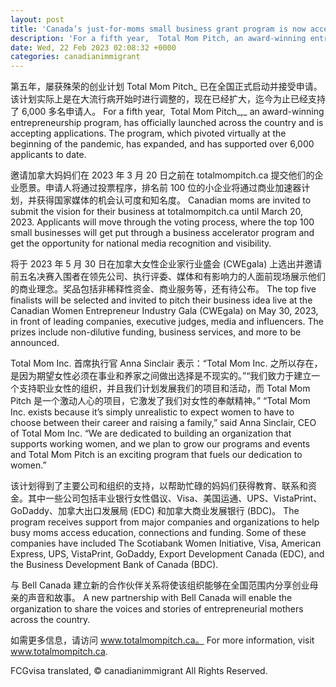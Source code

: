 ```yaml
---
layout: post
title: 'Canada’s just-for-moms small business grant program is now accepting applications for funding and support'
description: 'For a fifth year,  Total Mom Pitch, an award-winning entrepreneurship program, has officially launched across the country and is accepting applications from Canadian moms until March 20, 2023.'
date: Wed, 22 Feb 2023 02:08:32 +0000
categories: canadianimmigrant
---
```


第五年，屡获殊荣的创业计划 Total Mom Pitch_ 已在全国正式启动并接受申请。该计划实际上是在大流行病开始时进行调整的，现在已经扩大，迄今为止已经支持了 6,000 多名申请人。	For a fifth year,  Total Mom Pitch_,_ an award-winning entrepreneurship program, has officially launched across the country and is accepting applications. The program, which pivoted virtually at the beginning of the pandemic, has expanded, and has supported over 6,000 applicants to date.
	
邀请加拿大妈妈们在 2023 年 3 月 20 日之前在 totalmompitch.ca 提交他们的企业愿景。申请人将通过投票程序，排名前 100 位的小企业将通过商业加速器计划，并获得国家媒体的机会认可度和知名度。	Canadian moms are invited to submit the vision for their business at totalmompitch.ca until March 20, 2023. Applicants will move through the voting process, where the top 100 small businesses will get put through a business accelerator program and get the opportunity for national media recognition and visibility.
	
将于 2023 年 5 月 30 日在加拿大女性企业家行业盛会 (CWEgala) 上选出并邀请前五名决赛入围者在领先公司、执行评委、媒体和有影响力的人面前现场展示他们的商业理念。奖品包括非稀释性资金、商业服务等，还有待公布。	The top five finalists will be selected and invited to pitch their business idea live at the Canadian Women Entrepreneur Industry Gala (CWEgala) on May 30, 2023, in front of leading companies, executive judges, media and influencers. The prizes include non-dilutive funding, business services, and more to be announced.
	
Total Mom Inc. 首席执行官 Anna Sinclair 表示：“Total Mom Inc. 之所以存在，是因为期望女性必须在事业和养家之间做出选择是不现实的。”“我们致力于建立一个支持职业女性的组织，并且我们计划发展我们的项目和活动，而 Total Mom Pitch 是一个激动人心的项目，它激发了我们对女性的奉献精神。”	“Total Mom Inc. exists because it’s simply unrealistic to expect women to have to choose between their career and raising a family,” said Anna Sinclair, CEO of Total Mom Inc. “We are dedicated to building an organization that supports working women, and we plan to grow our programs and events and Total Mom Pitch is an exciting program that fuels our dedication to women.”
	
该计划得到了主要公司和组织的支持，以帮助忙碌的妈妈们获得教育、联系和资金。其中一些公司包括丰业银行女性倡议、Visa、美国运通、UPS、VistaPrint、GoDaddy、加拿大出口发展局 (EDC) 和加拿大商业发展银行 (BDC)。	The program receives support from major companies and organizations to help busy moms access education, connections and funding. Some of these companies have included The Scotiabank Women Initiative, Visa, American Express, UPS, VistaPrint, GoDaddy, Export Development Canada (EDC), and the Business Development Bank of Canada (BDC).
	
与 Bell Canada 建立新的合作伙伴关系将使该组织能够在全国范围内分享创业母亲的声音和故事。	A new partnership with Bell Canada will enable the organization to share the voices and stories of entrepreneurial mothers across the country.
	
如需更多信息，请访问 www.totalmompitch.ca。	For more information, visit www.totalmompitch.ca.

FCGvisa translated, © canadianimmigrant All Rights Reserved.
